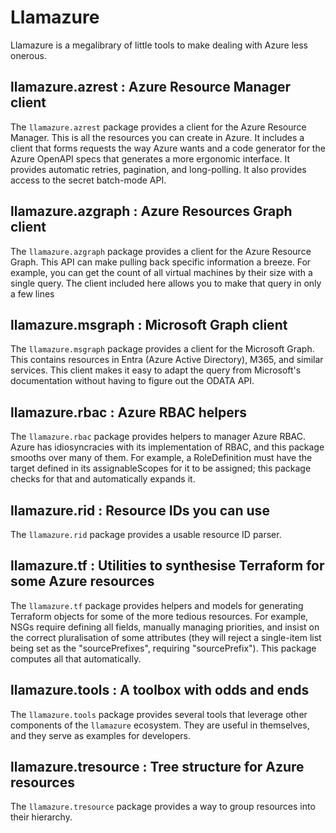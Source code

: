 # Llamazure

Llamazure is a megalibrary of little tools to make dealing with Azure less onerous.

## llamazure.azrest : Azure Resource Manager client

The `llamazure.azrest` package provides a client for the Azure Resource Manager. This is all the resources you can create in Azure. It includes a client that forms requests the way Azure wants and a code generator for the Azure OpenAPI specs that generates a more ergonomic interface. It provides automatic retries, pagination, and long-polling. It also provides access to the secret batch-mode API.

## llamazure.azgraph : Azure Resources Graph client

The `llamazure.azgraph` package provides a client for the Azure Resource Graph. This API can make pulling back specific information a breeze. For example, you can get the count of all virtual machines by their size with a single query. The client included here allows you to make that query in only a few lines

## llamazure.msgraph : Microsoft Graph client

The `llamazure.msgraph` package provides a client for the Microsoft Graph. This contains resources in Entra (Azure Active Directory), M365, and similar services. This client makes it easy to adapt the query from Microsoft's documentation without having to figure out the ODATA API.

## llamazure.rbac : Azure RBAC helpers

The `llamazure.rbac` package provides helpers to manager Azure RBAC. Azure has idiosyncracies with its implementation of RBAC, and this package smooths over many of them. For example, a RoleDefinition must have the target defined in its assignableScopes for it to be assigned; this package checks for that and automatically expands it. 

## llamazure.rid : Resource IDs you can use

The `llamazure.rid` package provides a usable resource ID parser. 

## llamazure.tf : Utilities to synthesise Terraform for some Azure resources

The `llamazure.tf` package provides helpers and models for generating Terraform objects for some of the more tedious resources. For example, NSGs require defining all fields, manually managing priorities, and insist on the correct pluralisation of some attributes (they will reject a single-item list being set as the "sourcePrefixes", requiring "sourcePrefix"). This package computes all that automatically.

## llamazure.tools : A toolbox with odds and ends

The `llamazure.tools` package provides several tools that leverage other components of the `llamazure` ecosystem. They are useful in themselves, and they serve as examples for developers.

## llamazure.tresource : Tree structure for Azure resources

The `llamazure.tresource` package provides a way to group resources into their hierarchy.
